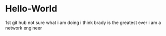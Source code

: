 # Hello-World
1st git hub 
not sure what i am doing
i think brady is the greatest ever
i am a network engineer
